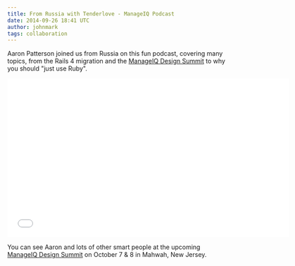 ```yaml
---
title: From Russia with Tenderlove - ManageIQ Podcast
date: 2014-09-26 18:41 UTC
author: johnmark
tags: collaboration
---
```


Aaron Patterson joined us from Russia on this fun podcast, covering many topics, from the Rails 4 migration and the [ManageIQ Design Summit](http://miqdevsummit14.eventbrite.com/) to why you should "just use Ruby".

<iframe width="640" height="360" src="//www.youtube.com/embed/rGvd2J1GDKQ" frameborder="0" allowfullscreen></iframe>

You can see Aaron and lots of other smart people at the upcoming [ManageIQ Design Summit](http://miqdevsummit14.eventbrite.com/) on October 7 & 8 in Mahwah, New Jersey.
